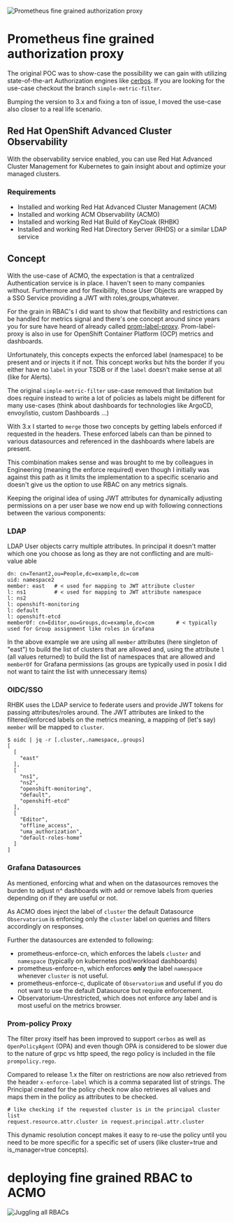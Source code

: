 ![Prometheus fine grained authorization proxy](pictures/Gemini_Generated_Image_pk96eopk96eopk96.jpeg)

# Prometheus fine grained authorization proxy

The original POC was to show-case the possibility we can gain with utilizing state-of-the-art Authorization engines like [cerbos](https://cerbos.dev/). If you are looking for the use-case checkout the branch `simple-metric-filter`.

Bumping the version to 3.x and fixing a ton of issue, I moved the use-case also closer to a real life scenario. 

## Red Hat OpenShift Advanced Cluster Observability

With the observability service enabled, you can use Red Hat Advanced Cluster Management for Kubernetes to gain insight about and optimize your managed clusters.

### Requirements

* Installed and working Red Hat Advanced Cluster Management (ACM)
* Installed and working ACM Observability (ACMO)
* Installed and working Red Hat Build of KeyCloak (RHBK)
* Installed and working Red Hat Directory Server (RHDS) or a similar LDAP service

## Concept

With the use-case of ACMO, the expectation is that a centralized Authentication service is in place. I haven't seen to many companies without. Furthermore and for flexibility, those User Objects are wrapped by a SSO Service providing a JWT with roles,groups,whatever.

For the grain in RBAC's I did want to show that flexibility and restrictions can be handled for metrics signal and there's one concept around since years you for sure have heard of already called [prom-label-proxy](https://github.com/prometheus-community/prom-label-proxy). 
Prom-label-proxy is also in use for OpenShift Container Platform (OCP) metrics and dashboards. 

Unfortunately, this concepts expects the enforced label (namespace) to be present and or injects it if not. This concept works but hits the border if you either have no `label` in your TSDB or if the `label` doesn't make sense at all (like for Alerts).

The original `simple-metric-filter` use-case removed that limitation but does require instead to write a lot of policies as labels might be different for many use-cases (think about dashboards for technologies like ArgoCD, envoy/istio, custom Dashboards ...)

With 3.x I started to `merge` those two concepts by getting labels enforced if requested in the headers. These enforced labels can than be pinned to various datasources and referenced in the dashboards where labels are present.

This combination makes sense and was brought to me by colleagues in Engineering (meaning the enforce required) even though I initially was against this path as it limits the implementation to a specific scenario and doesn't give us the option to use RBAC on any metrics signals.

Keeping the original idea of using JWT attributes for dynamically adjusting permissions on a per user base we now end up with following connections between the various components:

### LDAP 

LDAP User objects carry multiple attributes. In principal it doesn't matter which one you choose as long as they are not conflicting and are multi-value able
```
dn: cn=Tenant2,ou=People,dc=example,dc=com
uid: namespace2
member: east   # < used for mapping to JWT attribute cluster
l: ns1	       # < used for mapping to JWT attribute namespace
l: ns2
l: openshift-monitoring
l: default
l: openshift-etcd
memberOf: cn=Editor,ou=Groups,dc=example,dc=com       # < typically used for Group assignment like roles in Grafana
```

In the above example we are using all `member` attributes (here singleton of "east") to build the list of clusters that are allowed and,
using the attribute `l` (all values returned) to build the list of namespaces that are allowed and `memberOf` for Grafana permissions (as groups are typically used in posix I did not want to taint the list with unnecessary items)

### OIDC/SSO

RHBK uses the LDAP service to federate users and provide JWT tokens for passing attributes/roles around. The JWT attributes are linked to the filtered/enforced labels on the metrics meaning, a mapping of (let's say) `member` will be mapped to `cluster`. 
```
$ oidc | jq -r [.cluster,.namespace,.groups]
[
  [
    "east"
  ],
  [
    "ns1",
    "ns2",
    "openshift-monitoring",
    "default",
    "openshift-etcd"
  ],
  [
    "Editor",
    "offline_access",
    "uma_authorization",
    "default-roles-home"
  ]
]
```

### Grafana Datasources

As mentioned, enforcing what and when on the datasources removes the burden to adjust n^ dashboards with add or remove labels from queries depending on if they are useful or not.

As ACMO does inject the label of `cluster` the default Datasource `Observatorium` is enforcing only the `cluster` label on queries and filters accordingly on responses.

Further the datasources are extended to following:

* prometheus-enforce-cn, which enforces the labels `cluster` and `namespace` (typically on kubernetes pod/workload dashboards)
* prometheus-enforce-n, which enforces **only** the label `namespace` whenever `cluster` is not useful.
* prometheus-enforce-c, duplicate of `Observatorium` and useful if you do not want to use the default Datasource but require enforcement.
* Observatorium-Unrestricted, which does not enforce any label and is most useful on the metrics browser.


### Prom-policy Proxy 

The filter proxy itself has been improved to support `cerbos` as well as `OpenPolicyAgent` (OPA) and even though OPA is considered to be slower due to the nature of grpc vs http speed, the rego policy is included in the file `prompolicy.rego`.

Compared to release 1.x the filter on restrictions are now also retrieved from the header `x-enforce-label` which is a comma separated list of strings. The Principal created for the policy check now also retrieves all values and maps them in the policy as attributes to be checked.
```
# like checking if the requested cluster is in the principal cluster list 
request.resource.attr.cluster in request.principal.attr.cluster
```

This dynamic resolution concept makes it easy to re-use the policy until you need to be more specific for a specific set of users (like cluster=true and is_manager=true concepts).

# deploying fine grained RBAC to ACMO

![Juggling all RBACs](pictures/Gemini_Generated_Image_gy3xgugy3xgugy3x.jpeg)


